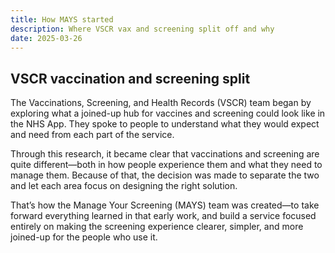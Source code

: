 ```yaml
---
title: How MAYS started
description: Where VSCR vax and screening split off and why
date: 2025-03-26
---
```


## VSCR vaccination and screening split

The Vaccinations, Screening, and Health Records (VSCR) team began by exploring what a joined-up hub for vaccines and screening could look like in the NHS App. They spoke to people to understand what they would expect and need from each part of the service.

Through this research, it became clear that vaccinations and screening are quite different—both in how people experience them and what they need to manage them. Because of that, the decision was made to separate the two and let each area focus on designing the right solution.

That’s how the Manage Your Screening (MAYS) team was created—to take forward everything learned in that early work, and build a service focused entirely on making the screening experience clearer, simpler, and more joined-up for the people who use it.

